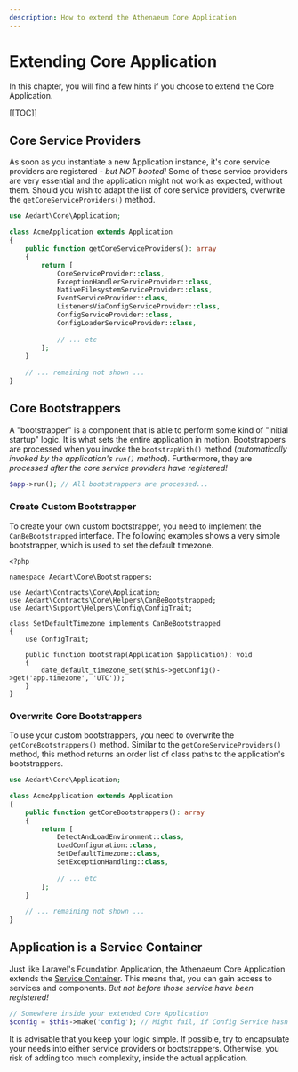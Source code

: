 ```yaml
---
description: How to extend the Athenaeum Core Application
---
```


# Extending Core Application

In this chapter, you will find a few hints if you choose to extend the Core Application.

[[TOC]]

## Core Service Providers

As soon as you instantiate a new Application instance, it's core service providers are registered - _but NOT booted!_
Some of these service providers are very essential and the application might not work as expected, without them.
Should you wish to adapt the list of core service providers, overwrite the `getCoreServiceProviders()` method.

```php
use Aedart\Core\Application;

class AcmeApplication extends Application
{
    public function getCoreServiceProviders(): array
    {
        return [
            CoreServiceProvider::class,
            ExceptionHandlerServiceProvider::class,
            NativeFilesystemServiceProvider::class,
            EventServiceProvider::class,
            ListenersViaConfigServiceProvider::class,
            ConfigServiceProvider::class,
            ConfigLoaderServiceProvider::class,
    
            // ... etc
        ];
    }
    
    // ... remaining not shown ...   
}
```

## Core Bootstrappers

A "bootstrapper" is a component that is able to perform some kind of "initial startup" logic.
It is what sets the entire application in motion.
Bootstrappers are processed when you invoke the `bootstrapWith()` method (_automatically invoked by the application's `run()` method_).
Furthermore, they are _processed after the core service providers have registered!_

```php
$app->run(); // All bootstrappers are processed...
```

### Create Custom Bootstrapper

To create your own custom bootstrapper, you need to implement the `CanBeBootstrapped` interface.
The following examples shows a very simple bootstrapper, which is used to set the default timezone.

```php{6}
<?php

namespace Aedart\Core\Bootstrappers;

use Aedart\Contracts\Core\Application;
use Aedart\Contracts\Core\Helpers\CanBeBootstrapped;
use Aedart\Support\Helpers\Config\ConfigTrait;

class SetDefaultTimezone implements CanBeBootstrapped
{
    use ConfigTrait;

    public function bootstrap(Application $application): void
    {
        date_default_timezone_set($this->getConfig()->get('app.timezone', 'UTC'));
    }
}
```

### Overwrite Core Bootstrappers

To use your custom bootstrappers, you need to overwrite the `getCoreBootstrappers()` method.
Similar to the `getCoreServiceProviders()` method, this method returns an order list of class paths to the application's bootstrappers.

```php
use Aedart\Core\Application;

class AcmeApplication extends Application
{
    public function getCoreBootstrappers(): array
    {
        return [
            DetectAndLoadEnvironment::class,
            LoadConfiguration::class,
            SetDefaultTimezone::class,
            SetExceptionHandling::class,
    
            // ... etc
        ];
    }
    
    // ... remaining not shown ...   
}
```

## Application is a Service Container

Just like Laravel's Foundation Application, the Athenaeum Core Application extends the [Service Container](https://laravel.com/docs/9.x/container).
This means that, you can gain access to services and components.
_But not before those service have been registered!_

```php
// Somewhere inside your extended Core Application
$config = $this->make('config'); // Might fail, if Config Service hasn't registered!
```

It is advisable that you keep your logic simple.
If possible, try to encapsulate your needs into either service providers or bootstrappers.
Otherwise, you risk of adding too much complexity, inside the actual application.
